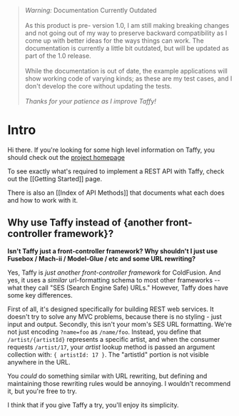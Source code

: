 >*Warning:* Documentation Currently Outdated<br/><br/>As this product is pre- version 1.0, I am still making breaking changes and not going out of my way to preserve backward compatibility as I come up with better ideas for the ways things can work. The documentation is currently a little bit outdated, but will be updated as part of the 1.0 release.<br/><br/>While the documentation is out of date, the example applications will show working code of varying kinds; as these are my test cases, and I don't develop the core without updating the tests.<br/><br/>_Thanks for your patience as I improve Taffy!_

# Intro

Hi there. If you're looking for some high level information on Taffy, you should check out the [project homepage](http://atuttle.github.com/Taffy/)

To see exactly what's required to implement a REST API with Taffy, check out the [[Getting Started]] page.

There is also an [[Index of API Methods]] that documents what each does and how to work with it.

## Why use Taffy instead of {another front-controller framework}?

**Isn't Taffy just a front-controller framework? Why shouldn't I just use Fusebox / Mach-ii / Model-Glue / etc and some URL rewriting?**

Yes, Taffy is _just another front-controller framework_ for ColdFusion. And yes, it uses a _*similar*_ url-formatting schema to most other frameworks -- what they call "SES (Search Engine Safe) URLs." However, Taffy does have some key differences.

First of all, it's designed specifically for building REST web services. It doesn't try to solve any MVC problems, because there is no styling - just input and output. Secondly, this isn't your mom's SES URL formatting. We're not just encoding `?name=foo` as `/name/foo`. Instead, you define that `/artist/{artistId}` represents a specific artist, and when the consumer requests `/artist/17`, your *artist* lookup method is passed an argument collection with: `{ artistId: 17 }`. The "artistId" portion is not visible anywhere in the URL.

You _could_ do something similar with URL rewriting, but defining and maintaining those rewriting rules would be annoying. I wouldn't recommend it, but you're free to try.

I think that if you give Taffy a try, you'll enjoy its simplicity.